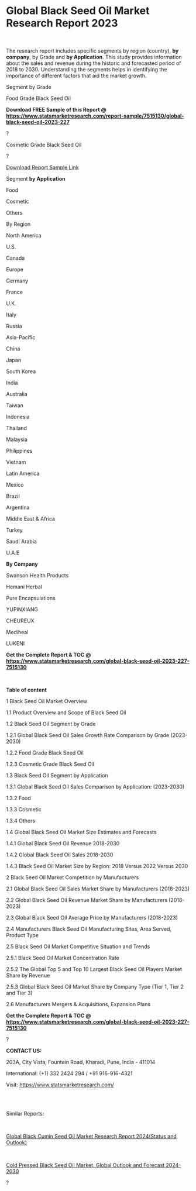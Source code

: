 <h1>Global Black Seed Oil Market Research Report 2023</h1><br/><p>The research report includes specific segments by region (country), <strong>by company</strong>, by Grade and <strong>by Application</strong>. This study provides information about the sales and revenue during the historic and forecasted period of 2018 to 2030. Understanding the segments helps in identifying the importance of different factors that aid the market growth.</p>
 
 
 
 <p>Segment by Grade</p>
 
 
 
 <p>Food Grade Black Seed Oil</p>
 
 
 
 <div><b>Download FREE Sample of this Report @ <a href="https://www.statsmarketresearch.com/download-free-sample/7515130/global-black-seed-oil-2023-227">https://www.statsmarketresearch.com/report-sample/7515130/global-black-seed-oil-2023-227</a></b></div>
 
 
 
 <p>? </p>
 
 
 
 <p>Cosmetic Grade Black Seed Oil</p>
 
 
 
 <p>? </p>
 
 
 
 <p><a href="https://www.statsmarketresearch.com/download-free-sample/7515130/global-black-seed-oil-2023-227">Download Report Sample Link</a></p>
 
 
 
 <p>Segment <strong>by Application</strong></p>
 
 
 
 <p>Food</p>
 
 
 
 <p>Cosmetic</p>
 
 
 
 <p>Others</p>
 
 
 
 <p>By Region</p>
 
 
 
 <p>North America</p>
 
 
 
 <p>U.S.</p>
 
 
 
 <p>Canada</p>
 
 
 
 <p>Europe</p>
 
 
 
 <p>Germany</p>
 
 
 
 <p>France</p>
 
 
 
 <p>U.K.</p>
 
 
 
 <p>Italy</p>
 
 
 
 <p>Russia</p>
 
 
 
 <p>Asia-Pacific</p>
 
 
 
 <p>China</p>
 
 
 
 <p>Japan</p>
 
 
 
 <p>South Korea</p>
 
 
 
 <p>India</p>
 
 
 
 <p>Australia</p>
 
 
 
 <p>Taiwan</p>
 
 
 
 <p>Indonesia</p>
 
 
 
 <p>Thailand</p>
 
 
 
 <p>Malaysia</p>
 
 
 
 <p>Philippines</p>
 
 
 
 <p>Vietnam</p>
 
 
 
 <p>Latin America</p>
 
 
 
 <p>Mexico</p>
 
 
 
 <p>Brazil</p>
 
 
 
 <p>Argentina</p>
 
 
 
 <p>Middle East & Africa</p>
 
 
 
 <p>Turkey</p>
 
 
 
 <p>Saudi Arabia</p>
 
 
 
 <p>U.A.E</p>
 
 
 
 <p><strong>By Company</strong></p>
 
 
 
 <p>Swanson Health Products</p>
 
 
 
 <p>Hemani Herbal</p>
 
 
 
 <p>Pure Encapsulations</p>
 
 
 
 <p>YUPINXIANG</p>
 
 
 
 <p>CHEUREUX</p>
 
 
 
 <p>Mediheal</p>
 
 
 
 <p>LUKENI</p>
 
 
 
 <div><b>Get the Complete Report & TOC @ <a href="https://www.statsmarketresearch.com/global-black-seed-oil-2023-227-7515130">https://www.statsmarketresearch.com/global-black-seed-oil-2023-227-7515130</a></b></div>
 
 
 
 <p><br />
 
 <b>Table of content</b></p>
 
 
 
 <p>1 Black Seed Oil Market Overview<br />
 
 1.1 Product Overview and Scope of Black Seed Oil<br />
 
 1.2 Black Seed Oil Segment by Grade<br />
 
 1.2.1 Global Black Seed Oil Sales Growth Rate Comparison by Grade (2023-2030)<br />
 
 1.2.2 Food Grade Black Seed Oil<br />
 
 1.2.3 Cosmetic Grade Black Seed Oil<br />
 
 1.3 Black Seed Oil Segment by Application<br />
 
 1.3.1 Global Black Seed Oil Sales Comparison by Application: (2023-2030)<br />
 
 1.3.2 Food<br />
 
 1.3.3 Cosmetic<br />
 
 1.3.4 Others<br />
 
 1.4 Global Black Seed Oil Market Size Estimates and Forecasts<br />
 
 1.4.1 Global Black Seed Oil Revenue 2018-2030<br />
 
 1.4.2 Global Black Seed Oil Sales 2018-2030<br />
 
 1.4.3 Black Seed Oil Market Size by Region: 2018 Versus 2022 Versus 2030<br />
 
 2 Black Seed Oil Market Competition by Manufacturers<br />
 
 2.1 Global Black Seed Oil Sales Market Share by Manufacturers (2018-2023)<br />
 
 2.2 Global Black Seed Oil Revenue Market Share by Manufacturers (2018-2023)<br />
 
 2.3 Global Black Seed Oil Average Price by Manufacturers (2018-2023)<br />
 
 2.4 Manufacturers Black Seed Oil Manufacturing Sites, Area Served, Product Type<br />
 
 2.5 Black Seed Oil Market Competitive Situation and Trends<br />
 
 2.5.1 Black Seed Oil Market Concentration Rate<br />
 
 2.5.2 The Global Top 5 and Top 10 Largest Black Seed Oil Players Market Share by Revenue<br />
 
 2.5.3 Global Black Seed Oil Market Share by Company Type (Tier 1, Tier 2 and Tier 3)<br />
 
 2.6 Manufacturers Mergers & Acquisitions, Expansion Plans</p>
 
 
 
 <div><b>Get the Complete Report & TOC @ <a href="https://www.statsmarketresearch.com/global-black-seed-oil-2023-227-7515130">https://www.statsmarketresearch.com/global-black-seed-oil-2023-227-7515130</a></b></div>
 
 
 
 <p>? </p>
 
 
 
 <p><b>CONTACT US:</b><br />
 
 203A, City Vista, Fountain Road, Kharadi, Pune, India - 411014<br />
 
 International: (+1) 332 2424 294 / +91 916-916-4321<br />
 
 Visit: <a href="https://www.statsmarketresearch.com/">https://www.statsmarketresearch.com/</a><br />
 
 <br />
 
 <br />
 
 Similar Reports:<br />
 
 <br />
 
 <a href="https://www.statsmarketresearch.com/global-black-cumin-seed-oil-2024-226-7988390">Global Black Cumin Seed Oil Market Research Report 2024(Status and Outlook)</a><br />
 
 <br />
 
 <a href="https://www.statsmarketresearch.com/global-cold-pressed-black-seed-oil-forecast-2024-2030-147-7923184">Cold Pressed Black Seed Oil Market, Global Outlook and Forecast 2024-2030</a><br />
 
 ? </p>
